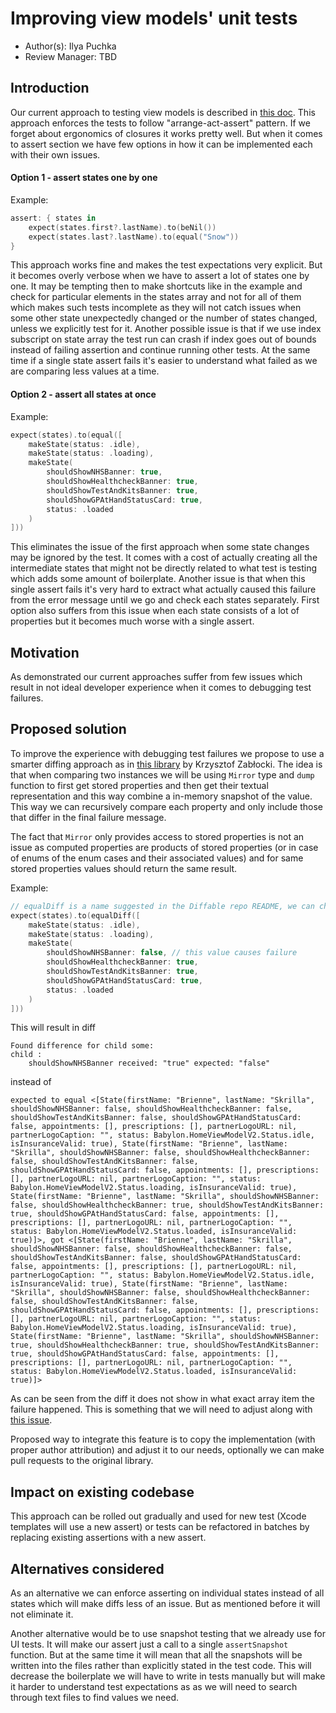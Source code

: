 # Improving view models' unit tests

* Author(s): Ilya Puchka
* Review Manager: TBD

## Introduction

Our current approach to testing view models is described in [this doc](../Technical-Documents/UnitTestingViewModels.md). This approach enforces the tests to follow "arrange-act-assert" pattern. If we forget about ergonomics of closures it works pretty well. But when it comes to assert section we have few options in how it can be implemented each with their own issues.

#### Option 1 - assert states one by one

Example:

```swift
assert: { states in
    expect(states.first?.lastName).to(beNil())
    expect(states.last?.lastName).to(equal("Snow"))
}
```

This approach works fine and makes the test expectations very explicit. But it becomes overly verbose when we have to assert a lot of states one by one. It may be tempting then to make shortcuts like in the example and check for particular elements in the states array and not for all of them which makes such tests incomplete as they will not catch issues when some other state unexpectedly changed or the number of states changed, unless we explicitly test for it. Another possible issue is that if we use index subscript on state array the test run can crash if index goes out of bounds instead of failing assertion and continue running other tests.
At the same time if a single state assert fails it's easier to understand what failed as we are comparing less values at a time.

#### Option 2 - assert all states at once

Example:

```swift
expect(states).to(equal([
    makeState(status: .idle),
    makeState(status: .loading),
    makeState(
        shouldShowNHSBanner: true,
        shouldShowHealthcheckBanner: true,
        shouldShowTestAndKitsBanner: true,
        shouldShowGPAtHandStatusCard: true,
        status: .loaded
    )
]))
```

This eliminates the issue of the first approach when some state changes may be ignored by the test. It comes with a cost of actually creating all the intermediate states that might not be directly related to what test is testing which adds some amount of boilerplate. Another issue is that when this single assert fails it's very hard to extract what actually caused this failure from the error message until we go and check each states separately. First option also suffers from this issue when each state consists of a lot of properties but it becomes much worse with a single assert.

## Motivation

As demonstrated our current approaches suffer from few issues which result in not ideal developer experience when it comes to debugging test failures.

## Proposed solution

To improve the experience with debugging test failures we propose to use a smarter diffing approach as in [this library](https://github.com/krzysztofzablocki/Difference) by Krzysztof Zabłocki. The idea is that when comparing two instances we will be using `Mirror` type and `dump` function to first get stored properties and then get their textual representation and this way combine a in-memory snapshot of the value. This way we can recursively compare each property and only include those that differ in the final failure message. 

The fact that `Mirror` only provides access to stored properties is not an issue as computed properties are products of stored properties (or in case of enums of the enum cases and their associated values) and for same stored properties values should return the same result.

Example:

```swift
// equalDiff is a name suggested in the Diffable repo README, we can choose a different one
expect(states).to(equalDiff([
    makeState(status: .idle),
    makeState(status: .loading),
    makeState(
        shouldShowNHSBanner: false, // this value causes failure
        shouldShowHealthcheckBanner: true,
        shouldShowTestAndKitsBanner: true,
        shouldShowGPAtHandStatusCard: true,
        status: .loaded
    )
]))
```

This will result in diff

```
Found difference for child some:
child :
	shouldShowNHSBanner received: "true" expected: "false"
```

instead of

```
expected to equal <[State(firstName: "Brienne", lastName: "Skrilla", shouldShowNHSBanner: false, shouldShowHealthcheckBanner: false, shouldShowTestAndKitsBanner: false, shouldShowGPAtHandStatusCard: false, appointments: [], prescriptions: [], partnerLogoURL: nil, partnerLogoCaption: "", status: Babylon.HomeViewModelV2.Status.idle, isInsuranceValid: true), State(firstName: "Brienne", lastName: "Skrilla", shouldShowNHSBanner: false, shouldShowHealthcheckBanner: false, shouldShowTestAndKitsBanner: false, shouldShowGPAtHandStatusCard: false, appointments: [], prescriptions: [], partnerLogoURL: nil, partnerLogoCaption: "", status: Babylon.HomeViewModelV2.Status.loading, isInsuranceValid: true), State(firstName: "Brienne", lastName: "Skrilla", shouldShowNHSBanner: false, shouldShowHealthcheckBanner: true, shouldShowTestAndKitsBanner: true, shouldShowGPAtHandStatusCard: false, appointments: [], prescriptions: [], partnerLogoURL: nil, partnerLogoCaption: "", status: Babylon.HomeViewModelV2.Status.loaded, isInsuranceValid: true)]>, got <[State(firstName: "Brienne", lastName: "Skrilla", shouldShowNHSBanner: false, shouldShowHealthcheckBanner: false, shouldShowTestAndKitsBanner: false, shouldShowGPAtHandStatusCard: false, appointments: [], prescriptions: [], partnerLogoURL: nil, partnerLogoCaption: "", status: Babylon.HomeViewModelV2.Status.idle, isInsuranceValid: true), State(firstName: "Brienne", lastName: "Skrilla", shouldShowNHSBanner: false, shouldShowHealthcheckBanner: false, shouldShowTestAndKitsBanner: false, shouldShowGPAtHandStatusCard: false, appointments: [], prescriptions: [], partnerLogoURL: nil, partnerLogoCaption: "", status: Babylon.HomeViewModelV2.Status.loading, isInsuranceValid: true), State(firstName: "Brienne", lastName: "Skrilla", shouldShowNHSBanner: true, shouldShowHealthcheckBanner: true, shouldShowTestAndKitsBanner: true, shouldShowGPAtHandStatusCard: false, appointments: [], prescriptions: [], partnerLogoURL: nil, partnerLogoCaption: "", status: Babylon.HomeViewModelV2.Status.loaded, isInsuranceValid: true)]>
```

As can be seen from the diff it does not show in what exact array item the failure happened. This is something that we will need to adjust along with [this issue](https://github.com/krzysztofzablocki/Difference/issues/1). 

Proposed way to integrate this feature is to copy the implementation (with proper author attribution) and adjust it to our needs, optionally we can make pull requests to the original library.

## Impact on existing codebase

This approach can be rolled out gradually and used for new test (Xcode templates will use a new assert) or tests can be refactored in batches by replacing existing assertions with a new assert.

## Alternatives considered

As an alternative we can enforce asserting on individual states instead of all states which will make diffs less of an issue. But as mentioned before it will not eliminate it.

Another alternative would be to use snapshot testing that we already use for UI tests. It will make our assert just a call to a single `assertSnapshot` function. But at the same time it will mean that all the snapshots will be written into the files rather than explicitly stated in the test code. This will decrease the boilerplate we will have to write in tests manually but will make it harder to understand test expectations as as we will need to search through text files to find values we need.
